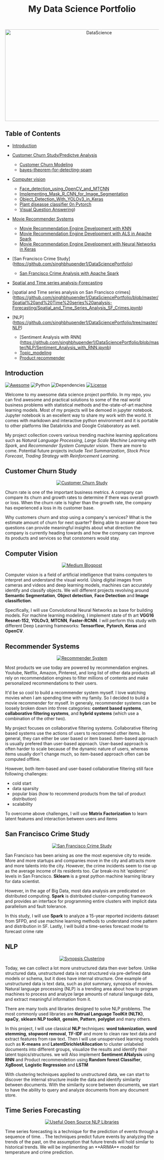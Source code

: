 <h1 align="center"> My Data Science Portfolio </h1> <br>
<p align="center">
  <a href="https://github.com/singhbhupender1/DataSciencePortfolio">
    <img alt="DataScience" title="DataScience" src="https://cdn-images-1.medium.com/max/1600/1*u16a0WbJeckSdi6kGD3gVA.jpeg" width="600" height="300">
  </a>
</p>

<!-- START doctoc generated TOC please keep comment here to allow auto update -->
<!-- DON'T EDIT THIS SECTION, INSTEAD RE-RUN doctoc TO UPDATE -->

## Table of Contents
- [Introduction](#introduction)

- [Customer Churn Study/Predictve Analysis](https://github.com/singhbhupender1/DataSciencePortfolio/tree/master/Chrun%20Prediction%20Predictive%20Analysis)
  - [Customer Churn Modeling](https://github.com/singhbhupender1/DataSciencePortfolio/blob/master/Chrun%20Prediction%20Predictive%20Analysis/Customer_Churn_Prediction.ipynb)
  - [bayes-theorem-for-detecting-spam](https://github.com/singhbhupender1/DataSciencePortfolio/blob/master/Chrun%20Prediction%20Predictive%20Analysis/bayes-theorem-for-detecting-spam.ipynb)

- [Computer vision](https://github.com/singhbhupender1/DataSciencePortfolio/tree/master/Computer%20Vision)
  - [Face_detection_using_OpenCV_and_MTCNN](https://github.com/singhbhupender1/DataSciencePortfolio/blob/master/Computer%20Vision/Face_detection_using_OpenCV_and_MTCNN.ipynb)
  - [Implementing_Mask_R_CNN_for_Image_Segmentation](https://github.com/singhbhupender1/DataSciencePortfolio/blob/master/Computer%20Vision/Implementing_Mask_R_CNN_for_Image_Segmentation.ipynb)
  - [Object_Detection_With_YOLOv3_in_Keras](https://github.com/singhbhupender1/DataSciencePortfolio/blob/master/Computer%20Vision/Object_Detection_With_YOLOv3_in_Keras.ipynb)
  - [Plant diseasse classifier 0n Pytorch](https://github.com/singhbhupender1/plant-disease-detection-Resent-152-model/blob/master/work%20notebook.ipynb)
  - [Visual Question Answering](https://github.com/singhbhupender1/DataSciencePortfolio/blob/master/Computer%20Vision/Object_Detection_With_YOLOv3_in_Keras.ipynb))

- [Movie Recommender Systems](#movie-recommender-systems)
  - [Movie Recommendation Engine Development with KNN](https://github.com/singhbhupender1/DataSciencePortfolio/tree/master/Movie-Recommenders/#movie-recommendation-engine-development-with-knn)
  - [Movie Recommendation Engine Development with ALS in Apache Spark](https://github.com/singhbhupender1/DataSciencePortfolio/tree/master/Movie-Recommenders/#movie-recommendation-engine-development-with-als-in-apache-spark)
  - [Movie Recommendation Engine Development with Neural Networks in Keras](https://github.com/singhbhupender1/DataSciencePortfolio/tree/master/Movie-Recommenders/#movie-recommendation-engine-development-with-neural-networks-in-keras)

- [San Francisco Crime Study]
(https://github.com/singhbhupender1/DataSciencePortfolio)
  - [San Francisco Crime Analysis with Apache Spark](https://github.com/singhbhupender1/DataSciencePortfolio/blob/master/SF_crime_analysis_using_Spark.ipynb)

- [Spatial and Time series analysis-Forecasting](https://github.com/singhbhupender1/DataSciencePortfolio/tree/master/Spatial%20and%20Time%20series%20analysis-Forecasting)
- [spatial and Time series analysis on San Francisco crimes]
(https://github.com/singhbhupender1/DataSciencePortfolio/blob/master/Spatial%20and%20Time%20series%20analysis-Forecasting/Spatial_and_Time_Series_Analysis_SF_Crimes.ipynb)


- [NLP]
(https://github.com/singhbhupender1/DataSciencePortfolio/tree/master/NLP)
  - [Sentiment Analysis with RNN]
 (https://github.com/singhbhupender1/DataSciencePortfolio/blob/master/NLP/Sentiment_Analysis_with_RNN.ipynb)
  - [Topic_modeling](https://github.com/singhbhupender1/DataSciencePortfolio/blob/master/NLP/clustering_Topic_modelin.ipynb)
  - [Product recommender](https://github.com/singhbhupender1/DataSciencePortfolio/blob/master/NLP/Product%20recommender%20logistic%20regression%20LSTM.ipynb)
  

<!-- END doctoc generated TOC please keep comment here to allow auto update -->

## Introduction
[![Awesome](https://cdn.rawgit.com/sindresorhus/awesome/d7305f38d29fed78fa85652e3a63e154dd8e8829/media/badge.svg)](https://github.com/KevinLiao159/MyDataSciencePortfolio)
![Python](https://img.shields.io/badge/python-v3.6+-blue.svg)
![Dependencies](https://img.shields.io/badge/dependencies-up%20to%20date-brightgreen.svg)
[![License](https://img.shields.io/badge/license-MIT-blue.svg)](https://opensource.org/licenses/MIT)

Welcome to my awesome data science project portfolio. In my repo, you can find awesome and practical solutions to some of the real world business problems with statistical methods and the-state-of-art machine learning models. Most of my projects will be demoed in jupyter notebook. Jupyter notebook is an excellent way to share my work with the world. It comes with markdown and interactive python environment and it is portable to other platforms like Databricks and Google Colaboratory as well.

My project collection covers various trending machine learning applications such as *Natural Language Processing*, *Large Scale Machine Learning with Spark*, and *Recommender System* *Computer vision*. There are more to come. Potential future projects include *Text Summarization*, *Stock Price Forecast*, *Trading Strategy with Reinforcement Learning*.

## Customer Churn Study
<p align="center">
  <a href="https://github.com/singhbhupender1/DataSciencePortfolio/tree/master/Chrun%20Prediction%20Predictive%20Analysis">
    <img alt="Customer Churn Study" title="Customer Churn Study" src="https://glideconsultingllc.com/wp-content/uploads/2017/02/customer-journey.png">
  </a>
</p>

Churn rate is one of the important business metrics. A company can compare its churn and growth rates to determine if there was overall growth or loss. When the churn rate is higher than the growth rate, the company has experienced a loss in its customer base.

Why customers churn and stop using a company's services? What is the estimate amount of churn for next quarter? Being able to answer above two questions can provide meaningful insights about what direction the company is currently heading towards and how the company can improve its products and services so that constomers would stay. 

## Computer Vision
<p align="center">
  <a href="https://github.com/singhbhupender1/DataSciencePortfolio/tree/master/Computer%20Vision">
    <img alt="Medium Blogpost" title="Medium Blogpost" src="https://miro.medium.com/max/1600/1*8gmgaAkFdI-9OHY5cA93xQ.png">
  </a>
</p>

Computer vision is a field of artificial intelligence that trains computers to interpret and understand the visual world. Using digital images from cameras and videos and deep learning models, machines can accurately identify and classify objects. 
We will different projects revolving around **Semantic Segmentation**, **Object detection**, **Face Detection** and **Image classifiction**.

Specifically, I will use Convolutional Neural Networks as base for building models. For machine learning modeling, I implement state of th art **VGG16** **Resnet-152**, **YOLOv3**, **MTCNN**, **Faster-RCNN**. I will perform this study with different Deep Learning frameworks:
**Tensorflow**, **Pytorch**, **Keras** and **OpenCV**.


## Recommender Systems
<p align="center">
  <a href="https://github.com/singhbhupender1/DataSciencePortfolio/tree/master/Movie-Recommenders">
    <img alt="Recommender System" title="Recommender System" src="https://static1.squarespace.com/static/55ff6aece4b0ad2d251b3fee/t/59c42ffd8a02c798d1cc832d/1506029566112/netflix.jpg?format=750w">
  </a>
</p>

Most products we use today are powered by recommendation engines. Youtube, Netflix, Amazon, Pinterest, and long list of other data products all rely on recommendation engines to filter millions of contents and make personalized recommendations to their users.

It'd be so cool to build a recommender system myself. I love watching movies when I am spending time with my family. So I decided to build a movie recommender for myself. In generaly, recommender systems can be loosely broken down into three categories: **content based systems**, **collaborative filtering systems**, and **hybrid systems** (which use a combination of the other two).

My project focuses on collaborative filtering systems. Collaborative filtering based systems use the actions of users to recommend other items. In general, they can either be user based or item based. Item-based approach is usually prefered than user-based approach. User-based approach is often harder to scale because of the dynamic nature of users, whereas items usually don't change much, so item-based approach often can be computed offline.

However, both item-based and user-based collaborative filtering still face following challenges:
* cold start
* data sparsity
* popular bias (how to recommend products from the tail of product distribution)
* scalability

To overcome above challenges, I will use **Matrix Factorization** to learn latent features and interaction between users and items 


## San Francisco Crime Study
<p align="center">
  <a href="https://github.com/singhbhupender1/DataSciencePortfolio">
    <img alt="San Francisco Crime Study" title="San Francisco Crime Study" src="https://support.trulia.com/hc/article_attachments/360001824668/blobid0.png">
  </a>
</p>

San Francisco has been arising as one the most expensive city to reside. More and more startups and companies move in the city and attracts more and more talents into the city. However, the crime incidents seem to rise up as the average income of its residents too. Car break-ins hit 'epidemic' levels in San Francisco. 
**Sklearn** is a great python machine learning library for data scientist.

However, in the age of Big Data, most data analysis are predicated on distributed computing. **Spark** is distributed cluster-computing framework and provides an interface for programming entire clusters with implicit data parallelism and fault tolerance.

In this study, I will use **Spark** to analyze a 15-year reported incidents dataset from SFPD, and use machine learning methods to understand crime pattern and distribution in SF. Lastly, I will build a time-series forecast model to forecast crime rate


## NLP
<p align="center">
  <a href="https://github.com/singhbhupender1/DataSciencePortfolio/tree/master/NLP">
    <img alt="Synopsis Clustering" title="Synopsis Clustering" src="https://juliasilge.com/blog/2018/2018-01-25-sherlock-holmes-stm_files/figure-html/unnamed-chunk-6-1.png">
  </a>
</p>

Today, we can collect a lot more unstructured data then ever before. Unlike structured data, unstructured data is not structured via pre-defined data models or schema, but it does have internal structure. One example of unstructured data is text data, such as plot summary, synopsis of movies.  
Natural language processing (NLP) is a trending area about how to program machines to process and analyze large amounts of natural language data, and extract meaningful information from it. 

There are many tools and libraries designed to solve NLP problems. The most commonly used libraries are **Natrual Language ToolKit (NLTK)**, **spaCy**, **sklearn NLP toolkit**, **gensim**, **Pattern**, **polyglot** and many others.

In this project, I will use classical **NLP** techniques: **word tokenization**, **word stemming**, **stopword removal**, **TF-IDF** and more to clean raw text data and extract features from raw text. Then I will use unsupervised learning models such as **K-means** and **LatentDirichletAllocation** to cluster unlabeled documents into different groups, visualize the results and identify their latent topics/structures. 
we will Also implement **Sentiment ANalysis** using **RNN** and Product recommendetion using **Random forest Classifier**, **XgBoost**, **Logistic Regression** and **LSTM**

With clustering techniques applied to unstructured data, we can start to discover the internal structure inside the data and identify similarity between documents. With the similarity score between documents, we start to have the ability to query and analyze documents from any document store.


## Time Series Forecasting
<p align="center">
  <a href="https://github.com/singhbhupender1/DataSciencePortfolio/tree/master/NLP">
    <img alt="Useful Open Source NLP Libraries" title="Useful Open Source NLP Libraries" src="https://www.quotemaster.org/images/1a/1a4ca83d908bad50f935f9f4b4881e8e.JPG">
  </a>
</p>
Time series forecasting is a technique for the prediction of events through a sequence of time. . The techniques predict future events by analyzing the trends of the past, on the assumption that future trends will hold similar to historical trends. We will be implimenting an **ARIMA** model for temperature and crime prediction. 
 


